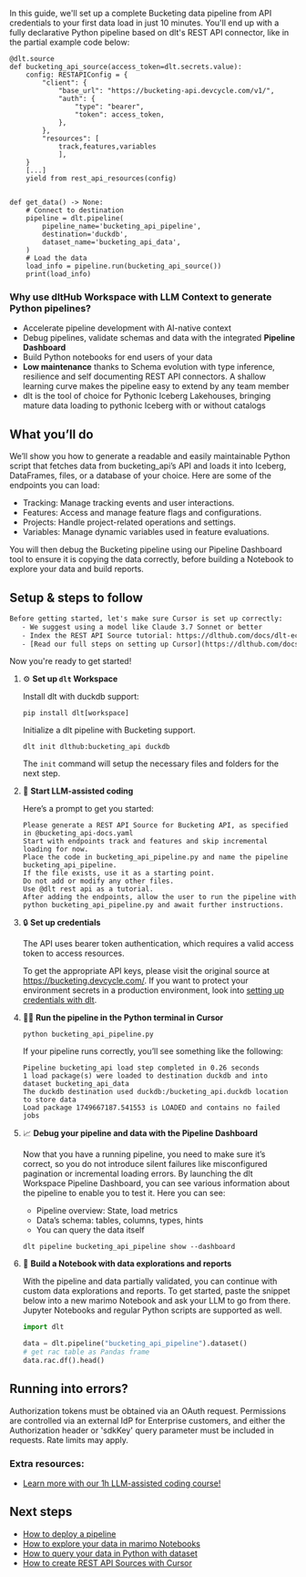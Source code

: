 In this guide, we'll set up a complete Bucketing data pipeline from API credentials to your first data load in just 10 minutes. You'll end up with a fully declarative Python pipeline based on dlt's REST API connector, like in the partial example code below:

```python-outcome
@dlt.source
def bucketing_api_source(access_token=dlt.secrets.value):
    config: RESTAPIConfig = {
        "client": {
            "base_url": "https://bucketing-api.devcycle.com/v1/",
            "auth": {
                "type": "bearer",
                "token": access_token,
            },
        },
        "resources": [
            track,features,variables
            ],
    }
    [...]
    yield from rest_api_resources(config)


def get_data() -> None:
    # Connect to destination
    pipeline = dlt.pipeline(
        pipeline_name='bucketing_api_pipeline',
        destination='duckdb',
        dataset_name='bucketing_api_data', 
    )
    # Load the data
    load_info = pipeline.run(bucketing_api_source())
    print(load_info) 
```

### Why use dltHub Workspace with LLM Context to generate Python pipelines?

- Accelerate pipeline development with AI-native context
- Debug pipelines, validate schemas and data with the integrated **Pipeline Dashboard**
- Build Python notebooks for end users of your data
- **Low maintenance** thanks to Schema evolution with type inference, resilience and self documenting REST API connectors. A shallow learning curve makes the pipeline easy to extend by any team member
- dlt is the tool of choice for Pythonic Iceberg Lakehouses, bringing mature data loading to pythonic Iceberg with or without catalogs

## What you’ll do

We’ll show you how to generate a readable and easily maintainable Python script that fetches data from bucketing_api’s API and loads it into Iceberg, DataFrames, files, or a database of your choice. Here are some of the endpoints you can load:

- Tracking: Manage tracking events and user interactions.
- Features: Access and manage feature flags and configurations.
- Projects: Handle project-related operations and settings.
- Variables: Manage dynamic variables used in feature evaluations.

You will then debug the Bucketing pipeline using our Pipeline Dashboard tool to ensure it is copying the data correctly, before building a Notebook to explore your data and build reports.

## Setup & steps to follow

```default
Before getting started, let's make sure Cursor is set up correctly:
   - We suggest using a model like Claude 3.7 Sonnet or better
   - Index the REST API Source tutorial: https://dlthub.com/docs/dlt-ecosystem/verified-sources/rest_api/ and add it to context as **@dlt rest api**
   - [Read our full steps on setting up Cursor](https://dlthub.com/docs/dlt-ecosystem/llm-tooling/cursor-restapi#23-configuring-cursor-with-documentation)
```

Now you're ready to get started!

1. ⚙️ **Set up `dlt` Workspace**
    
    Install dlt with duckdb support:
    ```shell
    pip install dlt[workspace]
    ```

    Initialize a dlt pipeline with Bucketing support.
    ```shell
    dlt init dlthub:bucketing_api duckdb
    ```

    The `init` command will setup the necessary files and folders for the next step.
    
2. 🤠 **Start LLM-assisted coding**
    
    Here’s a prompt to get you started:
    
    ```prompt
    Please generate a REST API Source for Bucketing API, as specified in @bucketing_api-docs.yaml 
    Start with endpoints track and features and skip incremental loading for now. 
    Place the code in bucketing_api_pipeline.py and name the pipeline bucketing_api_pipeline. 
    If the file exists, use it as a starting point. 
    Do not add or modify any other files. 
    Use @dlt rest api as a tutorial. 
    After adding the endpoints, allow the user to run the pipeline with python bucketing_api_pipeline.py and await further instructions.
    ```

    
3. 🔒 **Set up credentials** 
    
    The API uses bearer token authentication, which requires a valid access token to access resources.
    
    To get the appropriate API keys, please visit the original source at https://bucketing.devcycle.com/.
    If you want to protect your environment secrets in a production environment, look into [setting up credentials with dlt](https://dlthub.com/docs/walkthroughs/add_credentials).
    
4. 🏃‍♀️ **Run the pipeline in the Python terminal in Cursor**
    
    ```shell
    python bucketing_api_pipeline.py
    ```
    
    If your pipeline runs correctly, you’ll see something like the following:
    
    ```shell
    Pipeline bucketing_api load step completed in 0.26 seconds
    1 load package(s) were loaded to destination duckdb and into dataset bucketing_api_data
    The duckdb destination used duckdb:/bucketing_api.duckdb location to store data
    Load package 1749667187.541553 is LOADED and contains no failed jobs
    ```
    
5. 📈 **Debug your pipeline and data with the Pipeline Dashboard**

    Now that you have a running pipeline, you need to make sure it’s correct, so you do not introduce silent failures like misconfigured pagination or incremental loading errors. By launching the dlt Workspace Pipeline Dashboard, you can see various information about the pipeline to enable you to test it. Here you can see:
    - Pipeline overview: State, load metrics
    - Data’s schema: tables, columns, types, hints
    - You can query the data itself
    
    ```shell
    dlt pipeline bucketing_api_pipeline show --dashboard
    ```
    
6. 🐍 **Build a Notebook with data explorations and reports**

    With the pipeline and data partially validated, you can continue with custom data explorations and reports. To get started, paste the snippet below into a new marimo Notebook and ask your LLM to go from there. Jupyter Notebooks and regular Python scripts are supported as well.

    
    ```python
    import dlt

   data = dlt.pipeline("bucketing_api_pipeline").dataset()
   # get rac table as Pandas frame
   data.rac.df().head()
    ```

## Running into errors?

Authorization tokens must be obtained via an OAuth request. Permissions are controlled via an external IdP for Enterprise customers, and either the Authorization header or 'sdkKey' query parameter must be included in requests. Rate limits may apply.

### Extra resources:

- [Learn more with our 1h LLM-assisted coding course!](https://www.youtube.com/watch?v=GGid70rnJuM)

## Next steps

- [How to deploy a pipeline](https://dlthub.com/docs/walkthroughs/deploy-a-pipeline)
- [How to explore your data in marimo Notebooks](https://dlthub.com/docs/general-usage/dataset-access/marimo)
- [How to query your data in Python with dataset](https://dlthub.com/docs/general-usage/dataset-access/dataset)
- [How to create REST API Sources with Cursor](https://dlthub.com/docs/dlt-ecosystem/llm-tooling/cursor-restapi)
